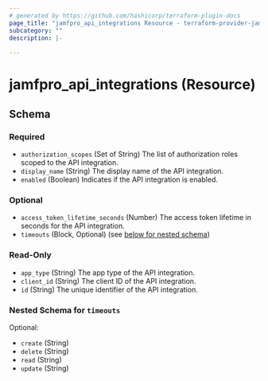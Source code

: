 ```yaml
---
# generated by https://github.com/hashicorp/terraform-plugin-docs
page_title: "jamfpro_api_integrations Resource - terraform-provider-jamfpro"
subcategory: ""
description: |-
  
---
```


# jamfpro_api_integrations (Resource)





<!-- schema generated by tfplugindocs -->
## Schema

### Required

- `authorization_scopes` (Set of String) The list of authorization roles scoped to the API integration.
- `display_name` (String) The display name of the API integration.
- `enabled` (Boolean) Indicates if the API integration is enabled.

### Optional

- `access_token_lifetime_seconds` (Number) The access token lifetime in seconds for the API integration.
- `timeouts` (Block, Optional) (see [below for nested schema](#nestedblock--timeouts))

### Read-Only

- `app_type` (String) The app type of the API integration.
- `client_id` (String) The client ID of the API integration.
- `id` (String) The unique identifier of the API integration.

<a id="nestedblock--timeouts"></a>
### Nested Schema for `timeouts`

Optional:

- `create` (String)
- `delete` (String)
- `read` (String)
- `update` (String)
